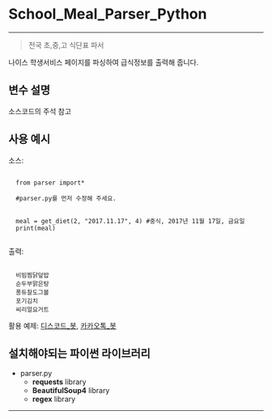 School_Meal_Parser_Python
============
- - -
>전국 초,중,고 식단표 파서

나이스 학생서비스 페이지를 파싱하여 급식정보를 출력해 줍니다.


변수 설명
---------
소스코드의 주석 참고


사용 예시
---------
소스:
<pre><code>
  from parser import*
  
  #parser.py를 먼저 수정해 주세요.
  
  
  meal = get_diet(2, "2017.11.17", 4) #중식, 2017년 11월 17일, 금요일
  print(meal)

</code></pre>
출력:
<pre><code>
  비빔찜닭덮밥
  순두부맑은탕
  퐁듀찰도그볼
  포기김치
  씨리얼요거트
</code></pre>

활용 예제: [디스코드_봇](https://github.com/M4ndU/inhun_discord_bot2), [카카오톡_봇](https://github.com/M4ndU/inhun_kakao_api2)


설치해야되는 파이썬 라이브러리
---------
- parser.py
  - __requests__ library
  - __BeautifulSoup4__ library
  - __regex__ library

- - -
